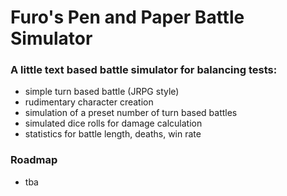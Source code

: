 # Furo's Pen and Paper Battle Simulator

### A little text based battle simulator for balancing tests:
 - simple turn based battle (JRPG style)
 - rudimentary character creation
 - simulation of a preset number of turn based battles 
 - simulated dice rolls for damage calculation
 - statistics for battle length, deaths, win rate

### Roadmap
 - tba
